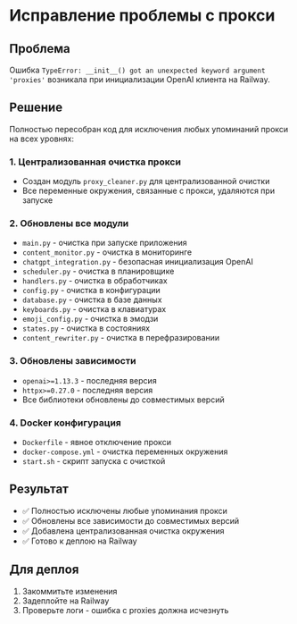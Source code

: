# Исправление проблемы с прокси

## Проблема
Ошибка `TypeError: __init__() got an unexpected keyword argument 'proxies'` возникала при инициализации OpenAI клиента на Railway.

## Решение
Полностью пересобран код для исключения любых упоминаний прокси на всех уровнях:

### 1. Централизованная очистка прокси
- Создан модуль `proxy_cleaner.py` для централизованной очистки
- Все переменные окружения, связанные с прокси, удаляются при запуске

### 2. Обновлены все модули
- `main.py` - очистка при запуске приложения
- `content_monitor.py` - очистка в мониторинге
- `chatgpt_integration.py` - безопасная инициализация OpenAI
- `scheduler.py` - очистка в планировщике
- `handlers.py` - очистка в обработчиках
- `config.py` - очистка в конфигурации
- `database.py` - очистка в базе данных
- `keyboards.py` - очистка в клавиатурах
- `emoji_config.py` - очистка в эмодзи
- `states.py` - очистка в состояниях
- `content_rewriter.py` - очистка в перефразировании

### 3. Обновлены зависимости
- `openai>=1.13.3` - последняя версия
- `httpx>=0.27.0` - последняя версия
- Все библиотеки обновлены до совместимых версий

### 4. Docker конфигурация
- `Dockerfile` - явное отключение прокси
- `docker-compose.yml` - очистка переменных окружения
- `start.sh` - скрипт запуска с очисткой

## Результат
- ✅ Полностью исключены любые упоминания прокси
- ✅ Обновлены все зависимости до совместимых версий
- ✅ Добавлена централизованная очистка окружения
- ✅ Готово к деплою на Railway

## Для деплоя
1. Закоммитьте изменения
2. Задеплойте на Railway
3. Проверьте логи - ошибка с proxies должна исчезнуть 